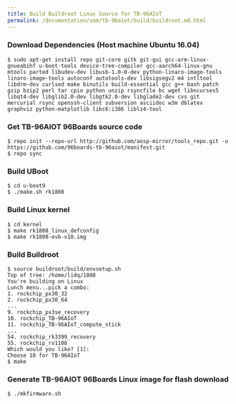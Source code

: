 ```yaml
---
title: Build Buildroot Linux Source for TB-96AIoT
permalink: /documentation/som/tb-96aiot/build/buildroot.md.html
---
```


### Download Dependencies (Host machine Ubuntu 16.04)

```
$ sudo apt-get install repo git-core gitk git-gui gcc-arm-linux-gnueabihf u-boot-tools device-tree-compiler gcc-aarch64-linux-gnu mtools parted libudev-dev libusb-1.0-0-dev python-linaro-image-tools linaro-image-tools autoconf autotools-dev libsigsegv2 m4 intltool libdrm-dev curlsed make binutils build-essential gcc g++ bash patch gzip bzip2 perl tar cpio python unzip rsyncfile bc wget libncurses5 libqt4-dev libglib2.0-dev libgtk2.0-dev libglade2-dev cvs git mercurial rsync openssh-client subversion asciidoc w3m dblatex graphviz python-matplotlib libc6:i386 liblz4-tool
```

### Get TB-96AIOT 96Boards source code

```
$ repo init --repo-url http://github.com/aosp-mirror/tools_repo.git -u https://github.com/96boards-tb-96aiot/manifest.git
$ repo sync
```

### Build UBoot

```
$ cd u-boot9
$ ./make.sh rk1808
```

### Build Linux kernel

```
$ cd kernel
$ make rk1808_linux_defconfig
$ make rk1808-evb-v10.img
```

### Build Buildroot

```
$ source buildroot/build/envsetup.sh
Top of tree: /home/lidq/1808
You're building on Linux
Lunch menu...pick a combo:
1. rockchip_px30_32
2. rockchip_px30_64
...
9. rockchip_px3se_recovery
10. rockchip_TB-96AIoT
11. rockchip_TB-96AIoT_compute_stick
...
54. rockchip_rk3399_recovery
55. rockchip_rv1108
Which would you like? [1]:
Choose 10 for TB-96AIoT
$ make
```

### Generate TB-96AIOT 96Boards Linux image for flash download

`$ ./mkfirmware.sh`
